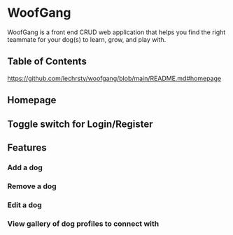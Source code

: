 # WoofGang

WoofGang is a front end CRUD web application that helps you find the right teammate for your dog(s) to learn, grow, and play with.

## Table of Contents
https://github.com/lechrsty/woofgang/blob/main/README.md#homepage

## Homepage

## Toggle switch for Login/Register

## Features

### Add a dog

### Remove a dog

### Edit a dog

### View gallery of dog profiles to connect with

